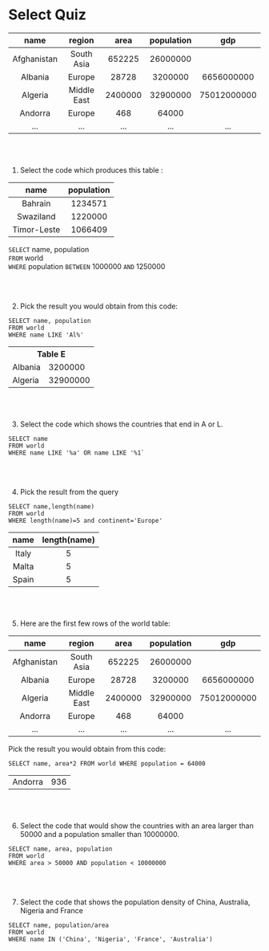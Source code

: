 # Select Quiz

|    __name__    |  __region__  |    __area__    |  __population__  |  __gdp__  |
|   :--------:   | :--------------: |   :--------:   | :--------------: | :--------------: |
|   Afghanistan  |    South Asia    |     652225     |    26000000      |                  |
|     Albania    |     Europe       |     28728      |    3200000       |    6656000000    |
|    Algeria     |    Middle East   |    2400000     |    32900000      |    75012000000   |
|    Andorra     |     Europe       |      468       |      64000       |                  |
|      ...       |      ...         |      ...       |      ...         |      ...         |

<br></br>

1. Select the code which produces this table :

|    __name__    |  __population__  |
|   :--------:   | :--------------: |
|    Bahrain     |    1234571       | 
|   Swaziland    |    1220000       | 
|  Timor-Leste   |    1066409       | 

`SELECT` name, population \
`FROM` world \
`WHERE` population `BETWEEN` 1000000 `AND` 1250000

<br></br>

2. Pick the result you would obtain from this code:

```
SELECT name, population
FROM world
WHERE name LIKE 'Al%'
```

<table>
  <tr><th colspan=2>Table E</th></tr>
  <tr><td>Albania</td><td>3200000</td></tr>
  <tr><td>Algeria</td><td>32900000</td></tr>
</table>

<br></br>

3. Select the code which shows the countries that end in A or L. 

```
SELECT name
FROM world
WHERE name LIKE '%a' OR name LIKE '%1`
```

<br></br>

4. Pick the result from the query 
```
SELECT name,length(name)
FROM world
WHERE length(name)=5 and continent='Europe'
```

|    __name__    |  __length(name)__  |
|   :--------:   | :--------------: |
|    Italy     |    5       | 
|   Malta    |    5       | 
|  Spain   |    5       | 


<br></br>

5. Here are the first few rows of the world table: 

|    __name__    |  __region__  |    __area__    |  __population__  |  __gdp__  |
|   :--------:   | :--------------: |   :--------:   | :--------------: | :--------------: |
|   Afghanistan  |    South Asia    |     652225     |    26000000      |                  |
|     Albania    |     Europe       |     28728      |    3200000       |    6656000000    |
|    Algeria     |    Middle East   |    2400000     |    32900000      |    75012000000   |
|    Andorra     |     Europe       |      468       |      64000       |                  |
|      ...       |      ...         |      ...       |      ...         |      ...         |

Pick the result you would obtain from this code: 
```
SELECT name, area*2 FROM world WHERE population = 64000
```
<table>
  <tr><td>Andorra</td><td>936</td></tr>
</table>


<br></br>

6. Select the code that would show the countries with an area larger than 50000 and a population smaller than 10000000.

```
SELECT name, area, population
FROM world
WHERE area > 50000 AND population < 10000000
 ```

<br></br>

7. Select the code that shows the population density of China, Australia, Nigeria and France 

```
SELECT name, population/area
FROM world
WHERE name IN ('China', 'Nigeria', 'France', 'Australia')
```
